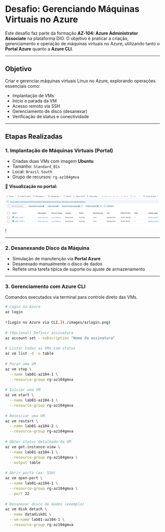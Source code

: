# Desafio: Gerenciando Máquinas Virtuais no Azure

Este desafio faz parte da formação **AZ-104: Azure Administrator Associate** na plataforma DIO. O objetivo é praticar a criação, gerenciamento e operação de máquinas virtuais no Azure, utilizando tanto o **Portal Azure** quanto a **Azure CLI**.

---

## Objetivo

Criar e gerenciar máquinas virtuais Linux no Azure, explorando operações essenciais como:

- Implantação de VMs
- Início e parada da VM
- Acesso remoto via SSH
- Gerenciamento de disco (desanexar)
- Verificação de status e conectividade

---

## Etapas Realizadas

### 1. Implantação de Máquinas Virtuais (Portal)

- Criadas duas VMs com imagem **Ubuntu**
- Tamanho: `Standard_B1s`
- Local: `Brazil South`
- Grupo de recursos: `rg-az104gmva`

📸 **Visualização no portal:**

![VMs no portal Azure](./images/azure-vms-criadas-portal.png)!

---

### 2. Desanexando Disco da Máquina

- Simulação de manutenção via **Portal Azure**
- Desanexado manualmente o disco de dados
- Reflete uma tarefa típica de suporte ou ajuste de armazenamento

---

### 3. Gerenciamento com Azure CLI

Comandos executados via terminal para controle direto das VMs.

```bash
# Login no Azure
az login

![Login no Azure via CLI.](./images/azlogin.png)

# (Opcional) Definir assinatura
az account set --subscription "Nome da assinatura"

# Listar todas as VMs com status
az vm list -d -o table

# Parar uma VM
az vm stop \
  --name lab01-az104-1 \
  --resource-group rg-az104gmva

# Iniciar uma VM
az vm start \
  --name lab01-az104-1 \
  --resource-group rg-az104gmva

# Reiniciar uma VM
az vm restart \
  --name lab01-az104-2 \
  --resource-group rg-az104gmva

# Obter status detalhado da VM
az vm get-instance-view \
  --name lab01-az104-1 \
  --resource-group rg-az104gmva \
  --output table

# Abrir porta (ex: SSH)
az vm open-port \
  --name lab01-az104-1 \
  --resource-group rg-az104gmva \
  --port 22

# Desanexar disco de dados (exemplo)
az vm disk detach \
  --name datadisk01 \
  --vm-name lab01-az104-1 \
  --resource-group rg-az104gmva
